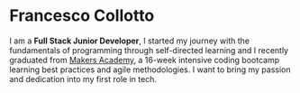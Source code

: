 # Francesco Collotto

I am a **Full Stack Junior Developer**, I started my journey with the fundamentals of programming through self-directed learning and I recently graduated from [Makers Academy](https://makers.tech/), a 16-week intensive coding bootcamp learning best practices and agile methodologies. I want to bring my passion and dedication into my first role in tech.